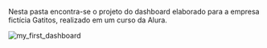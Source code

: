 Nesta pasta encontra-se o projeto do dashboard elaborado para a empresa fictícia Gatitos, realizado em um curso da Alura.

![my_first_dashboard](https://github.com/sailegomes/Portfolio_PowerBI/assets/123494424/6c3c6b6c-cbca-41f1-92f2-1528369a40e9)
